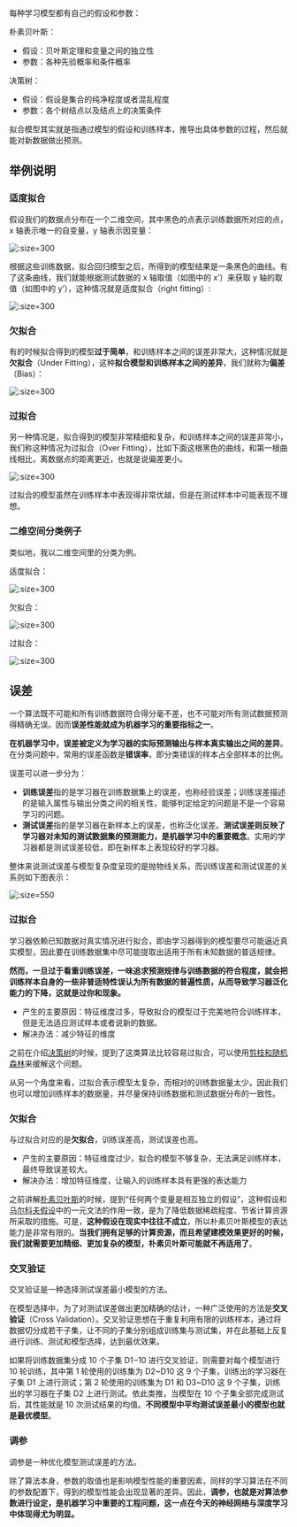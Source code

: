 每种学习模型都有自己的假设和参数：

朴素贝叶斯：

* 假设：贝叶斯定理和变量之间的独立性
* 参数：各种先验概率和条件概率

决策树：

* 假设：假设是集合的纯净程度或者混乱程度
* 参数：各个树结点以及结点上的决策条件

拟合模型其实就是指通过模型的假设和训练样本，推导出具体参数的过程，然后就能对新数据做出预测。

## 举例说明

### 适度拟合

假设我们的数据点分布在一个二维空间，其中黑色的点表示训练数据所对应的点，x 轴表示唯一的自变量，y 轴表示因变量：

![](under-over-fit/pic-1.webp ":size=300")

根据这些训练数据，拟合回归模型之后，所得到的模型结果是一条黑色的曲线。有了这条曲线，我们就能根据测试数据的 x 轴取值（如图中的 x’）来获取 y 轴的取值（如图中的 y’），这种情况就是适度拟合（right fitting）:

![](under-over-fit/right-fit.webp ":size=300")

### 欠拟合

有的时候拟合得到的模型**过于简单**，和训练样本之间的误差非常大，这种情况就是**欠拟合**（Under Fitting），这种**拟合模型和训练样本之间的差异**，我们就称为**偏差**（Bias）：

![](under-over-fit/under-fit.webp ":size=300")

### 过拟合

另一种情况是，拟合得到的模型非常精细和复杂，和训练样本之间的误差非常小，我们称这种情况为过拟合（Over Fitting），比如下面这根黑色的曲线，和第一根曲线相比，离数据点的距离更近，也就是说偏差更小。

![](under-over-fit/over-fit.webp ":size=300")

过拟合的模型虽然在训练样本中表现得非常优越，但是在测试样本中可能表现不理想。

### 二维空间分类例子

类似地，我以二维空间里的分类为例。

适度拟合：

![](under-over-fit/right-fit-2.webp ":size=300")

欠拟合：

![](under-over-fit/under-fit-2.webp ":size=300")

过拟合：

![](under-over-fit/over-fit-2.webp ":size=300")

## 误差

一个算法既不可能和所有训练数据符合得分毫不差，也不可能对所有测试数据预测得精确无误。因而**误差性能就成为机器学习的重要指标之一**。

**在机器学习中，误差被定义为学习器的实际预测输出与样本真实输出之间的差异**。在分类问题中，常用的误差函数是**错误率**，即分类错误的样本占全部样本的比例。

误差可以进一步分为：

* **训练误差**指的是学习器在训练数据集上的误差，也称经验误差；训练误差描述的是输入属性与输出分类之间的相关性，能够判定给定的问题是不是一个容易学习的问题。
* **测试误差**指的是学习器在新样本上的误差，也称泛化误差。**测试误差则反映了学习器对未知的测试数据集的预测能力，是机器学习中的重要概念**。实用的学习器都是测试误差较低，即在新样本上表现较好的学习器。

整体来说测试误差与模型复杂度呈现的是抛物线关系，而训练误差和测试误差的关系则如下图表示：

![](under-over-fit/fit-evolution.webp ":size=550")

### 过拟合

学习器依赖已知数据对真实情况进行拟合，即由学习器得到的模型要尽可能逼近真实模型，因此要在训练数据集中尽可能提取出适用于所有未知数据的普适规律。

**然而，一旦过于看重训练误差，一味追求预测规律与训练数据的符合程度，就会把训练样本自身的一些非普适特性误认为所有数据的普遍性质，从而导致学习器泛化能力的下降，这就是过你和现象。**

* 产生的主要原因：特征维度过多，导致拟合的模型过于完美地符合训练样本，但是无法适应测试样本或者说新的数据。
* 解决办法：减少特征的维度

之前在介绍[决策树][1]的时候，提到了这类算法比较容易过拟合，可以使用[剪枝和随机森林](statistics/decision-tree)来缓解这个问题。

从另一个角度来看，过拟合表示模型太复杂，而相对的训练数据量太少。因此我们也可以增加训练样本的数据量，并尽量保持训练数据和测试数据分布的一致性。

### 欠拟合

与过拟合对应的是**欠拟合**，训练误差高，测试误差也高。

* 产生的主要原因：特征维度过少，拟合的模型不够复杂，无法满足训练样本，最终导致误差较大。
* 解决办法：增加特征维度，让输入的训练样本具有更强的表达能力

之前讲解[朴素贝叶斯][2]的时候，提到“任何两个变量是相互独立的假设”，这种假设和[马尔科夫假设][3]中的一元文法的作用一致，是为了降低数据稀疏程度、节省计算资源所采取的措施。可是，**这种假设在现实中往往不成立**，所以朴素贝叶斯模型的表达能力是非常有限的。**当我们拥有足够的计算资源，而且希望建模效果更好的时候，我们就需要更加精细、更加复杂的模型，朴素贝叶斯可能就不再适用了**。

### 交叉验证

交叉验证是一种选择测试误差最小模型的方法。

在模型选择中，为了对测试误差做出更加精确的估计，一种广泛使用的方法是**交叉验证**（Cross Validation）。交叉验证思想在于重复利用有限的训练样本，通过将数据切分成若干子集，让不同的子集分别组成训练集与测试集，并在此基础上反复进行训练、测试和模型选择，达到最优效果。

如果将训练数据集分成 10 个子集 D1−10 进行交叉验证，则需要对每个模型进行 10 轮训练，其中第 1 轮使用的训练集为 D2~D10 这 9 个子集，训练出的学习器在子集 D1 上进行测试；第 2 轮使用的训练集为 D1 和 D3~D10 这 9 个子集，训练出的学习器在子集 D2 上进行测试。依此类推，当模型在 10 个子集全部完成测试后，其性能就是 10 次测试结果的均值。**不同模型中平均测试误差最小的模型也就是最优模型**。

### 调参

调参是一种优化模型测试误差的方法。

除了算法本身，参数的取值也是影响模型性能的重要因素，同样的学习算法在不同的参数配置下，得到的模型性能会出现显著的差异。因此，**调参，也就是对算法参数进行设定，是机器学习中重要的工程问题，这一点在今天的神经网络与深度学习中体现得尤为明显。**

[1]: /statistics/decision-tree
[2]: /statistics/naive-bayes
[3]: /statistics/lang-model
